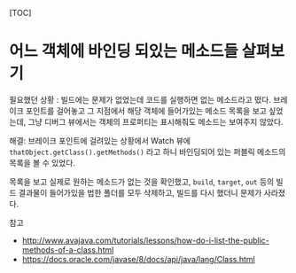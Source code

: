 [TOC]

# 어느 객체에 바인딩 되있는 메소드들 살펴보기

필요했던 상황 : 빌드에는 문제가 없었는데 코드를 실행하면 없는 메소드라고 떴다. 브레이크 포인트를 걸어놓고 그 지점에서 해당 객체에 들어가있는 메소드 목록을 보고 싶었는데, 그냥 디버그 뷰에서는 객체의 프로퍼티는 표시해줘도 메소드는 보여주지 않았다.

해결: 브레이크 포인트에 걸려있는 상황에서 Watch 뷰에 `thatObject.getClass().getMethods()` 라고 하니 바인딩되어 있는 퍼블릭 메소드의 목록을 볼 수 있었다.

목록을 보고 실제로 원하는 메소드가 없는 것을 확인했고, `build`, `target`, `out` 등의 빌드 결과물이 들어가있을 법한 폴더를 모두 삭제하고, 빌드를 다시 했더니 문제가 사라졌다.


참고
- http://www.avajava.com/tutorials/lessons/how-do-i-list-the-public-methods-of-a-class.html
- https://docs.oracle.com/javase/8/docs/api/java/lang/Class.html
